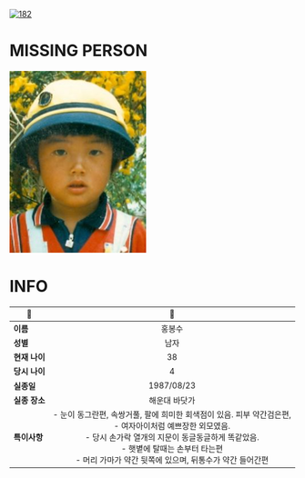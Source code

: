 [![182](https://img.shields.io/badge/%EC%8B%A4%EC%A2%85%EC%8B%A0%EA%B3%A0%EB%8A%94%20%EA%B5%AD%EB%B2%88%EC%97%86%EC%9D%B4-182-blue)](http://safe182.go.kr/index.do)

# MISSING PERSON

<img src="./missing_person.jpg">

# INFO

|🔑|💎|
|--|:--:|
|**이름**|홍봉수|
|**성별**|남자|
|**현재 나이**|38|
|**당시 나이**|4|
|**실종일**|1987/08/23|
|**실종 장소**|해운대 바닷가|
|**특이사항**|- 눈이 동그란편, 속쌍거풀,  팔에 희미한 회색점이 있음. 피부 약간검은편,</br>- 여자아이처럼 예쁘장한 외모였음.</br>- 당시 손가락 열개의 지문이 동글동글하게 똑같았음.</br>- 햇볕에 탈때는 손부터 타는편</br>- 머리 가마가 약간 뒷쪽에 있으며, 뒤통수가 약간 들어간편|
